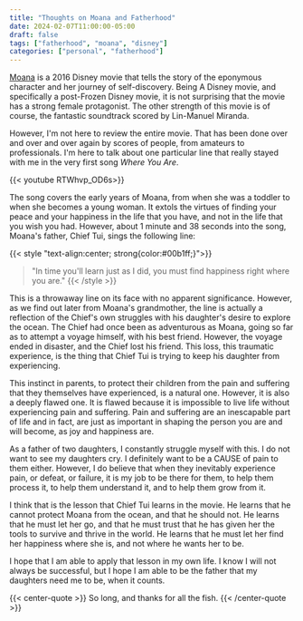 ```yaml
---
title: "Thoughts on Moana and Fatherhood"
date: 2024-02-07T11:00:00-05:00
draft: false
tags: ["fatherhood", "moana", "disney"]
categories: ["personal", "fatherhood"]
---
```


[Moana](https://www.imdb.com/title/tt3521164/) is a 2016 Disney movie that tells the story of the eponymous character and her journey of self-discovery. Being A Disney movie, and specifically a post-Frozen Disney movie, it is not surprising that the movie has a strong female protagonist. The other strength of this movie is of course, the fantastic soundtrack scored by Lin-Manuel Miranda.

However, I'm not here to review the entire movie. That has been done over and over and over again by scores of people, from
amateurs to professionals. I'm here to talk about one particular line that really stayed with me in the very first song _Where You Are_.

{{< youtube RTWhvp_OD6s>}}

The song covers the early years of Moana, from when she was a toddler to when she becomes a young woman. It extols the virtues of finding your peace and your happiness in the life that you have, and not in the life that you wish you had. However, about 1 minute and 38 seconds into the song, Moana's father, Chief Tui, sings the following line:

{{< style "text-align:center; strong{color:#00b1ff;}">}}
> "In time you'll learn just as I did, you must find happiness right where you are."
{{< /style >}}

This is a throwaway line on its face with no apparent significance. However, as we find out later from Moana's grandmother, the line is actually a reflection of the Chief's own struggles with his daughter's desire to explore the ocean. The Chief had once been as adventurous as Moana, going so far as to attempt a voyage himself, with his best friend. However, the voyage ended in disaster, and the Chief lost his friend. This loss, this traumatic experience, is the thing that Chief Tui is trying to keep his daughter from experiencing.

This instinct in parents, to protect their children from the pain and suffering that they themselves have experienced, is a natural one. However, it is also a deeply flawed one. It is flawed because it is impossible to live life without experiencing pain and suffering. Pain and suffering are an inescapable part of life and in fact, are just as important in shaping the person you are and will become, as joy and happiness are.

As a father of two daughters, I constantly struggle myself with this. I do not want to see my daughters cry. I definitely want to be a CAUSE of pain to them either. However, I do believe that when they inevitably experience pain, or defeat, or failure, it is my job to be there for them, to help them process it, to help them understand it, and to help them grow from it.

I think that is the lesson that Chief Tui learns in the movie. He learns that he cannot protect Moana from the ocean, and that he should not. He learns that he must let her go, and that he must trust that he has given her the tools to survive and thrive in the world. He learns that he must let her find her happiness where she is, and not where he wants her to be.

I hope that I am able to apply that lesson in my own life. I know I will not always be successful, but I hope I am able to be the father that my daughters need me to be, when it counts.

{{< center-quote >}}
So long, and thanks for all the fish.
{{< /center-quote >}}
